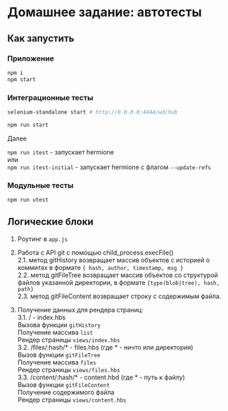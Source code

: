 # Домашнее задание: автотесты

## Как запустить
### Приложение

```sh
npm i
npm start
```

### Интеграционные тесты
```sh
selenium-standalone start # http://0.0.0.0:4444/wd/hub
```

```sh
npm run start
```
Далее

`npm run itest` - запускает hermione  
или  
`npm run itest-initial` - запускает hermione с флагом `--update-refs`  

### Модульные тесты
```sh
npm run utest
```

## Логические блоки 
1. Роутинг в `app.js`  

2. Работа с API git с помощью child_process.execFile()  
  2.1. метод gitHistory возвращает массив объектов c историей о коммитах в формате `{ hash, author, timestamp, msg }`  
  2.2. метод gitFileTree возвращает массив объектов со структурой файлов указанной директории, в формате `{type(blob|tree), hash, path}`  
  2.3. метод gitFileContent возвращает строку с содержимым файла.  

3. Получение данных для рендера страниц:  
  3.1. / - index.hbs  
    Вызова функции `gitHistory`  
    Получение массива `list`  
    Рендер страницы `views/index.hbs`  
  3.2. /files/:hash/* - files.hbs (где * - ничто или директория)  
    Вызов функции `gitFileTree`  
    Получение массива `files`  
    Рендер страницы `views/files.hbs`  
  3.3. /content/:hash/* - content.hbd (где * - путь к файлу)  
    Вызов функции `gitFileContent`  
    Получение содержимого файла  
    Рендер страницы `views/content.hbs`  
